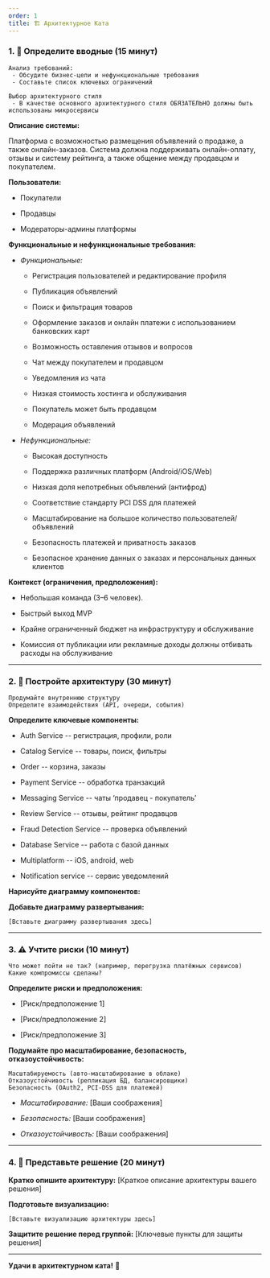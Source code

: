 ```yaml
---
order: 1
title: 🏗️ Архитектурное Ката
---
```


### 1\. 📖 Определите вводные (15 минут)

```
Анализ требований:
 - Обсудите бизнес-цели и нефункциональные требования
 - Составьте список ключевых ограничений

Выбор архитектурного стиля
 - В качестве основного архитектурного стиля ОБЯЗАТЕЛЬНО должны быть использованы микросервисы
```

**Описание системы:**

Платформа с возможностью размещения объявлений о продаже, а также онлайн-заказов. Система должна поддерживать онлайн-оплату, отзывы и систему рейтинга, а также общение между продавцом и покупателем.

**Пользователи:**

-  Покупатели

-  Продавцы

-  Модераторы-админы платформы

**Функциональные и нефункциональные требования:**

-  *Функциональные:*

   -  Регистрация пользователей и редактирование профиля

   -  Публикация объявлений

   -  Поиск и фильтрация товаров

   -  Оформление заказов и онлайн платежи с использованием банковских карт

   -  Возможность оставления отзывов и вопросов

   -  Чат между покупателем и продавцом

   -  Уведомления из чата

   -  Низкая стоимость хостинга и обслуживания

   -  Покупатель может быть продавцом

   -  Модерация объявлений

-  *Нефункциональные:*

   -  Высокая доступность

   -  Поддержка различных платформ (Android/iOS/Web)

   -  Низкая доля непотребных объявлений (антифрод)

   -  Соответствие стандарту PCI DSS для платежей

   -  Масштабирование на большое количество пользователей/объявлений

   -  Безопасность платежей и приватность заказов

   -  Безопасное хранение данных о заказах и персональных данных клиентов

**Контекст (ограничения, предположения):**

-  Небольшая команда (3–6 человек).

-  Быстрый выход MVP

-  Крайне ограниченный бюджет на инфраструктуру и обслуживание

-  Комиссия от публикации или рекламные доходы должны отбивать расходы на обслуживание

---

### 2\. 🧩 Постройте архитектуру (30 минут)

```
Продумайте внутреннюю структуру
Определите взаимодействия (API, очереди, события)
```

**Определите ключевые компоненты:**

-  Auth Service -- регистрация, профили, роли

-  Catalog Service -- товары, поиск, фильтры

-  Order -- корзина, заказы

-  Payment Service -- обработка транзакций

-  Messaging Service -- чаты ‘продавец - покупатель’

-  Review Service -- отзывы, рейтинг продавцов

-  Fraud Detection Service -- проверка объявлений

-  Database Service -- работа с базой данных

-  Multiplatform -- iOS, android, web

-  Notification service -- сервис уведомлений

**Нарисуйте диаграмму компонентов:**

<mermaid path="./arkhitekturnoe-kata-3.mermaid" width="780px" height="603px"/>

**Добавьте диаграмму развертывания:**

```
[Вставьте диаграмму развертывания здесь]
```

---

### 3\. ⚠️ Учтите риски (10 минут)

```
Что может пойти не так? (например, перегрузка платёжных сервисов)
Какие компромиссы сделаны?
```

**Определите риски и предположения:**

-  \[Риск/предположение 1\]

-  \[Риск/предположение 2\]

-  \[Риск/предположение 3\]

**Подумайте про масштабирование, безопасность, отказоустойчивость:**

```
Масштабируемость (авто-масштабирование в облаке)
Отказоустойчивость (репликация БД, балансировщики)
Безопасность (OAuth2, PCI-DSS для платежей)
```

-  *Масштабирование:* \[Ваши соображения\]

-  *Безопасность:* \[Ваши соображения\]

-  *Отказоустойчивость:* \[Ваши соображения\]

---

### 4\. 📝 Представьте решение (20 минут)

**Кратко опишите архитектуру:** \[Краткое описание архитектуры вашего решения\]

**Подготовьте визуализацию:**

```
[Вставьте визуализацию архитектуры здесь]
```

**Защитите решение перед группой:** \[Ключевые пункты для защиты решения\]

---

**Удачи в архитектурном ката!** 🚀